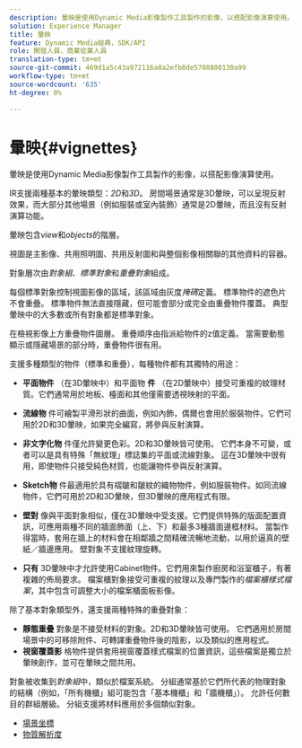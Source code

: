 ```yaml
---
description: 暈映是使用Dynamic Media影像製作工具製作的影像，以搭配影像演算使用。
solution: Experience Manager
title: 暈映
feature: Dynamic Media經典，SDK/API
role: 開發人員，商業從業人員
translation-type: tm+mt
source-git-commit: 469d1a5c43a972116a8a2efb0de5708800130a99
workflow-type: tm+mt
source-wordcount: '635'
ht-degree: 0%

---
```



# 暈映{#vignettes}

暈映是使用Dynamic Media影像製作工具製作的影像，以搭配影像演算使用。

IR支援兩種基本的暈映類型：*2D*&#x200B;和&#x200B;*3D*。 房間場景通常是3D暈映，可以呈現反射效果，而大部分其他場景（例如服裝或室內裝飾）通常是2D暈映，而且沒有反射演算功能。

暈映包含&#x200B;*view*&#x200B;和&#x200B;*objects*&#x200B;的階層。

視圖是主影像、共用照明圖、共用反射圖和與整個影像相關聯的其他資料的容器。

對象層次由&#x200B;*對象組*、*標準對象*&#x200B;和&#x200B;*重疊對象*&#x200B;組成。

每個標準對象控制視圖影像的區域，該區域由灰度&#x200B;*掩碼*&#x200B;定義。 標準物件的遮色片不會重疊。 標準物件無法直接隱藏，但可能會部分或完全由重疊物件覆蓋。 典型暈映中的大多數或所有對象都是標準對象。

在檢視影像上方重疊物件圖層。 重疊順序由指派給物件的z值定義。 當需要動態顯示或隱藏場景的部分時，重疊物件很有用。

支援多種類型的物件（標準和重疊），每種物件都有其獨特的用途：

* **平面物件** （在3D暈映中）和平面物 **件** （在2D暈映中）接受可重複的紋理材質。它們通常用於地板、檯面和其他僅需要透視映射的平面。

* **流線物** 件可繪製平滑形狀的曲面，例如內飾，偶爾也會用於服裝物件。它們可用於2D和3D暈映，如果完全編寫，將參與反射演算。
* **非文字化物** 件僅允許變更色彩。2D和3D暈映皆可使用。 它們本身不可變，或者可以是具有特殊「無紋理」標誌集的平面或流線對象。 這在3D暈映中很有用，即使物件只接受純色材質，也能讓物件參與反射演算。
* **Sketch物** 件最適用於具有褶皺和皺紋的織物物件，例如服裝物件。如同流線物件，它們可用於2D和3D暈映，但3D暈映的應用程式有限。
* **壁對** 像與平面對象相似，僅在3D暈映中受支援。它們提供特殊的版面配置資訊，可應用兩種不同的牆面飾面（上、下）和最多3種牆面邊框材料。 當製作得當時，套用在牆上的材料會在相鄰牆之間精確流暢地流動，以用於逼真的壁紙／牆邊應用。 壁對象不支援紋理旋轉。
* **只有** 3D暈映中才允許使用Cabinet物件。它們用來製作廚房和浴室櫃子，有著複雜的佈局要求。 檔案櫃對象接受可重複的紋理以及專門製作的&#x200B;*檔案櫃樣式檔案*，其中包含可調整大小的檔案櫃面板影像。

除了基本對象類型外，還支援兩種特殊的重疊對象：

* **靜態重疊** 對象是不接受材料的對象。2D和3D暈映皆可使用。 它們適用於房間場景中的可移除附件、可轉譯重疊物件後的陰影，以及類似的應用程式。
* **視窗覆蓋影** 格物件提供套用視窗覆蓋樣式檔案的位置資訊，這些檔案是獨立於暈映創作，並可在暈映之間共用。

對象被收集到&#x200B;*對象組*&#x200B;中，類似於檔案系統。 分組通常基於它們所代表的物理對象的結構（例如，「所有機櫃」組可能包含「基本機櫃」和「牆機櫃」）。 允許任何數目的群組層級。 分組支援將材料應用於多個類似對象。

* [場景坐標](c-ir-scene-coordinates.md)
* [物質解析度](c-ir-material-resolution.md)
